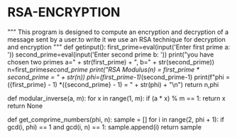 # RSA-ENCRYPTION
"""
This program is designed to compute an encryption and decryption of a message sent by a user.to write it we use an RSA technique for decryption and encryption
"""
def getinput():
    first_prime=eval(input('Enter first prime a: '))
    second_prime=eval(input('Enter second prime b: '))
    print("you have chosen two primes a=" + str(first_prime) + ", b=" + str(second_prime))
    n=first_prime*second_prime
    print("RSA Modulus(n) = first_prime * second_prime = " + str(n))
    phi=(first_prime-1)*(second_prime-1)
    print(f"phi = ({first_prime} - 1) *({second_prime} - 1) = " + str(phi) + "\n")
    return n,phi

def modular_inverse(a, m):
    for x in range(1, m):
        if (a * x) % m == 1:
            return x
    return None
   
def get_comprime_numbers(phi, n):
    sample = []
    for i in range(2, phi + 1):
        if gcd(i, phi) == 1 and gcd(i, n) == 1:
            sample.append(i)
    return sample
